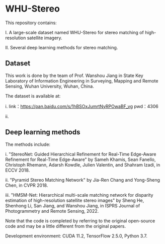 # WHU-Stereo
This repository contains:

I. A large-scale dataset named WHU-Stereo for stereo matching of high-resolution satellite imagery.

II. Several deep learning methods for stereo matching.

## Dataset
This work is done by the team of Prof. Wanshou Jiang in State Key Laboratory of Information Engineering in Surveying, Mapping and Remote Sensing, Wuhan University, Wuhan, China.

The dataset is available at:

i. 
link：https://pan.baidu.com/s/1hBSOxJumrtNyRPOwaBF_vg 
pwd：4306

ii. 

## Deep learning methods
The methods include:

i. "StereoNet: Guided Hierarchical Refinement for Real-Time Edge-Aware Refinement for Real-Time Edge-Aware" by Sameh Khamis, Sean Fanello, Christoph Rhemann, Adarsh Kowdle, Julien Valentin, and Shahram Izadi, in ECCV 2018.

ii. "Pyramid Stereo Matching Network" by Jia-Ren Chang and Yong-Sheng Chen, in CVPR 2018.

iii. "HMSM-Net: Hierarchical multi-scale matching network for disparity estimation of high-resolution satellite stereo images" by Sheng He, Shenhong Li, San Jiang, and Wanshou Jiang, in ISPRS Journal of Photogrammetry and Remote Sensing, 2022.

Note that the code is completed by referring to the original open-source code and may be a little different from the original papers.

Development environment: CUDA 11.2, TensorFlow 2.5.0, Python 3.7.
